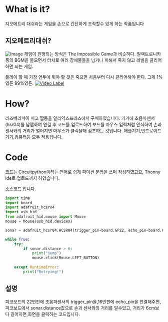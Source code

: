# What is it?
지오메트리 대쉬라는 게임을 손으로 간단하게 조작할수 있게 하는 작품입니다

## 지오메트리대쉬?
![Image](http://img.youtube.com/vi/727pUHwWSVg/0.jpg)
게임이 진행되는 방식은 The Impossible Game과 비슷하다. 일렉트로니카 풍의 BGM을 들으면서 터치로 여러 장애물들을 넘거나 피해서 죽지 않고 레벨을 클리어 하면 되는 게임.

플레이 할 때 가장 염두에 둬야 할 것은 죽으면 처음부터 다시 클리어해야 한다. 그게 1%였든 99%였든.
[![Video Label](http://img.youtube.com/vi/FLHfpF7-nw4/0.jpg)](https://youtube.com/shorts/FLHfpF7-nw4?feature=share)
# How?
라즈베리파이 피코 짭퉁을 알리익스프레스에서 구매하였습니다.
거기에 초음파센서(hsr04)를 납땜하여 연결 후 코드를 업로드하여 보드를 마우스 입력처럼 인식하여 손과 센서와의 거리가 멀어지면 마우스가 클릭을해 점프하는 것입니다. 애플기기,안드로이드기기,컴퓨터등 모두 적용됩니다.
# Code
코드는 Circuitpython이라는 언어로 쉽게 파이썬 문법을 쓰며 작성하였고요, Thonny Ide로 업로드까지 하였습니다.


소스코드 입니다.


```python
import time
import board
import adafruit_hcsr04
import usb_hid
from adafruit_hid.mouse import Mouse
mouse = Mouse(usb_hid.devices)

sonar = adafruit_hcsr04.HCSR04(trigger_pin=board.GP22, echo_pin=board.GP16)

while True:
    try:
        if sonar.distance > 6:
            print("jump")
            mouse.click(Mouse.LEFT_BUTTON)
            
    except RuntimeError:
        print("Retrying!")
```  

## 설명

피코보드의 22번핀에 초음파센서의 trigger_pin을,16번핀에 echo_pin을 연결해주면, 피코보드에서 sonar.distance값으로 손과 센서와의 거리를 알수있고, 거리가 6cm보다 길어지면,화면을 클릭하는 코드입니다.
